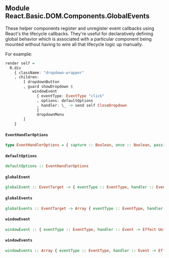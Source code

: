 ## Module React.Basic.DOM.Components.GlobalEvents

These helper components register and unregister event callbacks
using React's the lifecycle callbacks. They're useful for
declaratively defining global behavior which is associated with
a particular component being mounted without having to wire
all that lifecycle logic up manually.

For example:

```purs
render self =
  R.div
    { className: "dropdown-wrapper"
    , children:
        [ dropdownButton
        , guard showDropdown $
            windowEvent
              { eventType: EventType "click"
              , options: defaultOptions
              , handler: \_ -> send self CloseDropdown
              }
              dropdownMenu
        ]
    }
```

#### `EventHandlerOptions`

``` purescript
type EventHandlerOptions = { capture :: Boolean, once :: Boolean, passive :: Boolean }
```

#### `defaultOptions`

``` purescript
defaultOptions :: EventHandlerOptions
```

#### `globalEvent`

``` purescript
globalEvent :: EventTarget -> { eventType :: EventType, handler :: Event -> Effect Unit, options :: EventHandlerOptions } -> JSX -> JSX
```

#### `globalEvents`

``` purescript
globalEvents :: EventTarget -> Array { eventType :: EventType, handler :: Event -> Effect Unit, options :: EventHandlerOptions } -> JSX -> JSX
```

#### `windowEvent`

``` purescript
windowEvent :: { eventType :: EventType, handler :: Event -> Effect Unit, options :: EventHandlerOptions } -> JSX -> JSX
```

#### `windowEvents`

``` purescript
windowEvents :: Array { eventType :: EventType, handler :: Event -> Effect Unit, options :: EventHandlerOptions } -> JSX -> JSX
```


